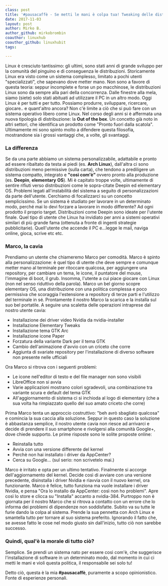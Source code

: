 ```yaml
---
class: post
title: '#pausacaffè - Se metti le mani è colpa tua! Tweaking delle distribuzioni.'
date: 2017-11-03
layout: post
author: Mirko B.
author_github: mirkobrombin
coauthor: linuxhub
coauthor_github: linuxhubit
tags:

---
```

<p>Linux è cresciuto tantissimo: gli ultimi, sono stati anni di grande sviluppo per la comunità del pinguino e di conseguenza le distribuzioni. Storicamente Linux era visto come un sistema complesso, limitato a pochi utenti "specializzati", che sapevano dove metter mano. Non sono a favore di questa teoria: seppur incomplete e forse un po macchinose, le distribuzioni Linux sono da sempre alla pari della concorrenza. Dalle finestre alla mela, siamo (siete) solo stati abituati ad utilizzare il PC in un altro modo. Oggi Linux è per tutti e per tutto. Possiamo produrre, sviluppare, ricercare, giocare.. e quant'altro ancora? Non c'è limite a ciò che si può fare con un sistema operativo libero come Linux. Nel corso degli anni si è affermata una nuova tipologia di distribuzione: la&nbsp;<strong>Out of the box</strong>. Un concetto già noto in altri settori, che identifica un prodotto come "Pronto fuori dalla scatola". Ultimamente mi sono spinto molto a difendere questa filosofia, mostrandone sia i grossi vantaggi che, a volte, gli svantaggi.</p><h3>La differenza</h3><p>Se da una parte abbiamo un sistema personalizzabile, adattabile e pronto ad essere ribaltato da testa ai piedi (es. <strong>Arch Linux</strong>), dall'altra ci sono distribuzioni meno permissive (sulla carta), che tendono a prediligere un sistema compatto, integrato e <strong>"così com'è" </strong>ovvero&nbsp;pronto alla produzione (es. <strong>Deepin</strong>, <strong>elementary</strong> <strong>OS</strong>). Mi è capitato troppe volte, ultimamente di sentire rifiuti verso distribuzioni come le sopra-citate Deepin ed elementary OS. Problemi legati all'instabilità del sistema a seguito di personalizzazioni da parte dell'utente. Cerchiamo di focalizzarci su un concetto semplicissimo. Se un sistema è studiato per lavorare in un determinato modo, perché mai lo devi forzare a lavorare in modo differente? Ad ogni prodotto il proprio target. Distribuzioni come Deepin sono ideate per l'utente finale. Quel tipo di utente che Linux ha invidiato per anni a sistemi operativi similari di più grande fama (ottenuta a fronte di ingenti strategie pubblicitarie). Quell'utente che accende il PC e...legge le mail, naviga online, gioca, scrive etc etc.</p><h3>Marco, la cavia</h3><p>Prendiamo un utente che chiameremo Marco per comodità. Marco è spinto alla personalizzazione: è quel tipo di utente che deve sempre e comunque metter mano al terminale per ritoccare qualcosa, per aggiungere una repository, per cambiare un tema, le icone, il puntatore del mouse, l'immagine di boot, il grub. Insomma, l'utente a cui piace giocare con Linux (non nel senso riduttivo della parola). Marco un bel giorno scopre elementary OS, una distribuzione con una politica complessa e poco permissiva che scoraggia l'estensione a repository di terze parti e l'utilizzo del terminale in sé. Prontamente il nostro Marco la scarica e la installa sul suo bel portatile. A seguire una scaletta delle operazioni intraprese dal nostro utente cavia:</p><ul>	<li>Installazione dei driver video Nvidia da nvidia-installer</li>	<li>Installazione Elementary Tweaks</li>	<li>Installazione tema GTK&nbsp;Arc</li>	<li>Installazione icone Paper</li>	<li>Forzatura della variante Dark per il tema GTK</li>	<li>Cambio dell'animazione d'avvio con un criceto che corre</li>	<li>Aggiunta di svariate repository per l'installazione di diverso software non presente nelle ufficiali</li></ul><p>Ora Marco si ritrova con i seguenti problemi:</p><ul>	<li>Le icone nell'editor di testo e del file manager non sono visibili</li>	<li>LibreOffice non si avvia</li>	<li>Varie applicazioni mostrano colori sgradevoli, una combinazione tra variante scura e default del tema GTK</li>	<li>All'aggiornamento di sistema ci si inchioda al logo di elementary (che a sua volta ha rimpiazzato quello del suo amato criceto che corre)</li></ul><p>Prima Marco tenta un approccio costruttivo: "beh avrò sbagliato qualcosa" e comincia la sua caccia alla soluzione. Seppur in questo caso la soluzione è abbastanza semplice, il nostro utente cavia non riesce ad arrivarci e decide di prendere il suo smartphone e rivolgersi alla comunità Google+, dove chiede supporto. Le prime risposte sono le solite proposte online:</p><ul>	<li>Reinstalla tutto</li>	<li>Avvia con una versione differente del kernel</li>	<li>Perchè non hai installato i driver da AppCenter?</li>	<li>Cerca su Google... (sul serio: non scrivetelo mai.)</li></ul><p>Marco è irritato e opta per un ultimo tentativo. Finalmente si accorge dell'aggiornamento del kernel. Decide così di avviare con una versione precedente, disinstalla i driver Nvidia e riavvia con il nuovo kernel, ora funzionante. Marco è felice, tutto funziona ma vuole installare i driver Nvidia, e pensa "Ora lo installo da AppCenter: così non ho problemi". Apre così lo store e clicca su "Installa" accanto a nvidia-384. Purtroppo non è giornata per il nostro Marco che si ritrova a contatto con un errore che lo informa dei problemi di dipendenze non soddisfatte. Subito va su tutte le furie dando la colpa al sistema. Prende la sua pennetta con Arch Linux e smantella tutto per tornare al suo sistema preferito. Ignorando il fatto che, se avesse fatto le cose nel modo giusto sin dall'inizio, tutto ciò non sarebbe successo.</p><h3>Quindi, qual'è la morale di tutto ciò?</h3><p>Semplice. Se prendi un sistema nato per essere così com'è, che suggerisce l'installazione di software in un determinato modo, dal momento in cui ci metti le mani e violi questa politica, il responsabile sei solo tu!</p><p>Detto ciò, questa è la mia&nbsp;<strong>#pausacaffè</strong>, puramente a scopo opinionistico. Fonte di esperienze personali.</p>